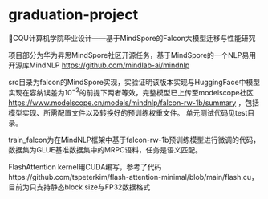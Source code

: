 # graduation-project
🤗CQU计算机学院毕业设计——基于MindSpore的Falcon大模型迁移与性能研究

项目部分为华为昇思MindSpore社区开源任务，基于MindSpore的一个NLP易用开源库MindNLP https://github.com/mindlab-ai/mindnlp

src目录为falcon的MindSpore实现，实验证明该版本实现与HuggingFace中模型实现在容纳误差为$`10^{-3}`$的前提下两者等效，完整模型已上传至modelscope社区 https://www.modelscope.cn/models/mindnlp/falcon-rw-1b/summary ，包括模型实现、所需配置文件以及转换好的预训练权重文件。
单元测试代码见test目录。

train_falcon为在MindNLP框架中基于falcon-rw-1b预训练模型进行微调的代码，数据集为GLUE基准数据集中的MRPC语料，任务是语义匹配。

FlashAttention kernel用CUDA编写，参考了代码https://github.com/tspeterkim/flash-attention-minimal/blob/main/flash.cu，目前为只支持静态block size与FP32数据格式
